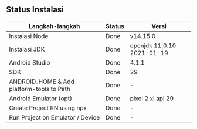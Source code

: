 ## Status Instalasi

| Langkah-langkah                           | Status |          Versi             |
| ----------------------------------------- | ------ | -------------------------- |
| Instalasi Node                            |  Done  | v14.15.0                   |
| Instalasi JDK                             |  Done  | openjdk 11.0.10 2021-01-19 |
| Android Studio                            |  Done  | 4.1.1                      |
| SDK                                       |  Done  | 29                         |
| ANDROID_HOME & Add platform-tools to Path |  Done  | -                          |
| Android Emulator (opt)                    |  Done  | pixel 2 xl api 29          |
| Create Project RN using npx               |  Done  | -                          |
| Run Project on Emulator / Device          |  Done  | -                          |